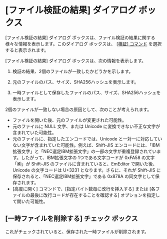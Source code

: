 # \[ファイル検証の結果\] ダイアログ ボックス

\[ファイル検証の結果\] ダイアログ ボックスは、ファイル検証の結果に関する様々な情報を表示します。このダイアログ ボックスは、 [\[検証\] コマンド](../../cmd/file/verify) を選択すると表示されます。

\[ファイル検証の結果\] ダイアログ ボックスは、次の情報を表示します。

1. 検証の結果、2個のファイルが一致したかどうかを示します。

2. 元のファイルのパス、サイズ、SHA256ハッシュを表示します。

3. 一時ファイルとして保存したファイルのパス、サイズ、SHA256ハッシュを表示します。

2個のファイルが一致しない場合の原因として、次のことが考えられます。

- ファイルを開いた後、元のファイルが変更された可能性。
- 元のファイルに NULL 文字、または Unicode に変換できない不正な文字が含まれていた可能性。
- 元のファイルに、指定したエンコードでは、Unicode と一対一に対応していない文字が含まれていた可能性。例えば、Shift-JIS エンコードには、「IBM拡張文字」と「NEC選定IBM拡張文字」の一部の文字が重複登録されています。したがって、IBM拡張文字の 1つである文字コードが 0xFA58 の文字「㈱」が Shift-JIS のファイルに含まれていると、EmEditor で開いた後、Unicode の文字コードは U+3231 となります。さらに、それが Shift-JIS に保存されると、「NEC選定IBM拡張文字」である 0x878A の同文字として保存されます。
- [高度に開く] コマンドで、[指定バイト数毎に改行を挿入する] または [各ファイルの最後に改行コードが存在することを確認する] オプションを指定して開いた可能性。

## [一時ファイルを削除する] チェック ボックス

これがチェックされていると、保存された一時ファイルが削除されます。

